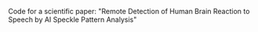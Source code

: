 Code for a scientific paper: "Remote Detection of Human Brain Reaction to Speech by AI Speckle Pattern Analysis"

